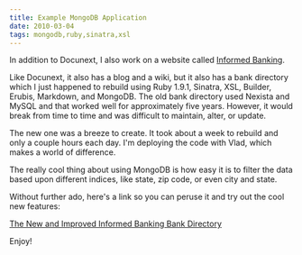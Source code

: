 ```yaml
---
title: Example MongoDB Application
date: 2010-03-04
tags: mongodb,ruby,sinatra,xsl
---
```

In addition to Docunext, I also work on a website called [Informed Banking](http://www.informedbanking.com/).

Like Docunext, it also has a blog and a wiki, but it also has a bank directory which I just happened to rebuild using Ruby 1.9.1, Sinatra, XSL, Builder, Erubis, Markdown, and MongoDB. The old bank directory used Nexista and MySQL and that worked well for approximately five years. However, it would break from time to time and was difficult to maintain, alter, or update.

The new one was a breeze to create. It took about a week to rebuild and only a couple hours each day. I'm deploying the code with Vlad, which makes a world of difference.

The really cool thing about using MongoDB is how easy it is to filter the data based upon different indices, like state, zip code, or even city and state.

Without further ado, here's a link so you can peruse it and try out the cool new features:

<a href="http://www.informedbanking.com/ibbl/">The New and Improved Informed Banking Bank Directory</a>

Enjoy!

